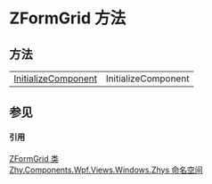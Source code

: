# ZFormGrid 方法




## 方法
<table>
<tr>
<td><a href="M_Zhy_Components_Wpf_Views_Windows_Zhys_ZFormGrid_InitializeComponent.md">InitializeComponent</a></td>
<td>InitializeComponent</td></tr>
</table>

## 参见


#### 引用
<a href="T_Zhy_Components_Wpf_Views_Windows_Zhys_ZFormGrid.md">ZFormGrid 类</a>  
<a href="N_Zhy_Components_Wpf_Views_Windows_Zhys.md">Zhy.Components.Wpf.Views.Windows.Zhys 命名空间</a>  
